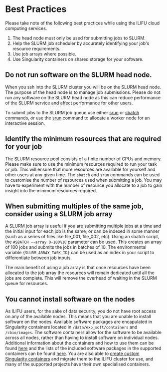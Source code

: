 # Best Practices

Please take note of the following best practices while using the ILIFU cloud computing services.

1. The head node must only be used for submitting jobs to SLURM.
2. Help the SLURM job scheduler by accurately identifying your job's resource requirements.
3. Use job arrays where possible.
4. Use Singularity containers on shared storage for your software.

## Do not run software on the SLURM head node.

When you ssh into the SLURM cluster you will be on the SLURM head node. The purpose of the head node is to manage job submissions. Please do not run any software on the SLURM head node as this can reduce performance of the SLURM service and affect performance for other users. 

To submit jobs to the SLURM job queue use either [srun](https://docs.ilifu.ac.za/#/cluster/running_jobs?id=_3-interactive-sessions) or [sbatch](https://docs.ilifu.ac.za/#/cluster/running_jobs?id=_2-slurm-batch-scheduler) commands, or use the [srun](https://docs.ilifu.ac.za/#/cluster/running_jobs?id=_3-interactive-sessions) command to allocate a worker node for an interactive session.


## Identify the minimum resources that are required for your job

The SLURM resource pool consists of a finite number of CPUs and memory. Please make sure to use the minimum resources required to run your task or job. This will ensure that more resources are available for yourself and other users at any given time. The `sbatch` and `srun` commands can be used to customise the number of resources used when submitting a job. You may have to experiment with the number of resource you allocate to a job to gain insight into the minimum resources required.

## When submitting multiples of the same job, consider using a SLURM job array

A SLURM job array is useful if you are submitting multiple jobs at a time and the initial input for each job is the same, or can be indexed in some manner (such as a series of files like file_001, file_002, etc). Using an sbatch script, the `#SBATCH --array 0-100%10` parameter can be used. This creates an array of 100 jobs and submits the jobs in batches of 10. The environmental variable `{SLURM_ARRAY_TASK_ID}` can be used as an index in your script to differentiate between job inputs.

The main benefit of using a job array is that once resources have been allocated to the job array the resources will remain dedicated until all the jobs are complete. This will remove the overhead of waiting in the SLURM queue for resources.

## You cannot install software on the nodes

As ILIFU users, for the sake of data security, you do not have root access on any of the available nodes. This means that you are unable to install software on the nodes. Available software packages are encapulated in Singularity containers located in `/data/exp_soft/containers` and `/cbio/images`. The software containers allow for the software to be available across all nodes, rather than having to install software on individual nodes.  Additional information about the containers and how to use them can be found [here](https://docs.ilifu.ac.za/#/cluster/software_environments?id=singularity-containers) and the lists of the included software packages in the supported containers can be found [here](https://docs.ilifu.ac.za/#/cluster/software_environments?id=building-your-own-container). You are also able to [create custom Singularity containers](https://docs.ilifu.ac.za/#/cluster/software_environments?id=building-your-own-container) and migrate them to the ILIFU cluster for use, and many of the supported projects have their own specialised containers.
